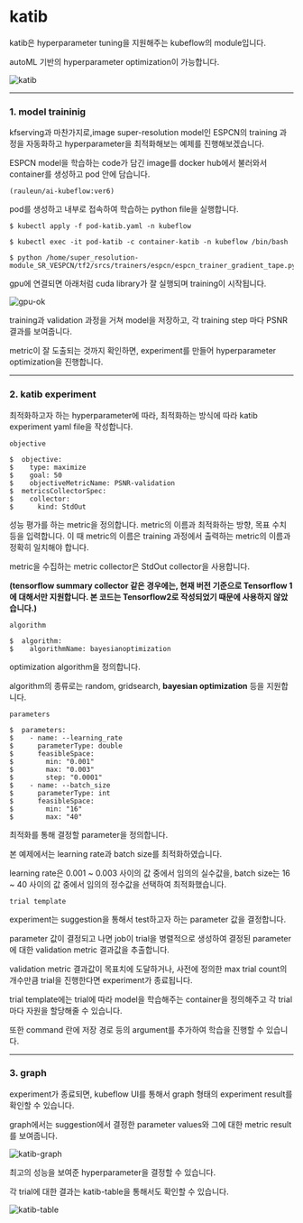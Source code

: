 # katib

katib은 hyperparameter tuning을 지원해주는 kubeflow의 module입니다.

autoML 기반의 hyperparameter optimization이 가능합니다.

![katib](https://github.com/rauleun/Kubeflow/blob/master/katib/README-images/katib.png)

---

### 1. model traininig

kfserving과 마찬가지로,image super-resolution model인 ESPCN의 training 과정을 자동화하고 hyperparameter을 최적화해보는 예제를 진행해보겠습니다.

ESPCN model을 학습하는 code가 담긴 image를 docker hub에서 불러와서 container를 생성하고 pod 안에 담습니다.

`(rauleun/ai-kubeflow:ver6)`

pod를 생성하고 내부로 접속하여 학습하는 python file을 실행합니다.

```
$ kubectl apply -f pod-katib.yaml -n kubeflow

$ kubectl exec -it pod-katib -c container-katib -n kubeflow /bin/bash

$ python /home/super_resolution-module_SR_VESPCN/tf2/srcs/trainers/espcn/espcn_trainer_gradient_tape.py
```

gpu에 연결되면 아래처럼 cuda library가 잘 실행되며 training이 시작됩니다.

![gpu-ok](https://github.com/rauleun/Kubeflow/blob/master/katib/README-images/gpu-ok.GIF)

training과 validation 과정을 거쳐 model을 저장하고, 각 training step 마다 PSNR 결과를 보여줍니다.

metric이 잘 도출되는 것까지 확인하면, experiment를 만들어 hyperparameter optimization을 진행합니다.

---

### 2. katib experiment

최적화하고자 하는 hyperparameter에 따라, 최적화하는 방식에 따라 katib experiment yaml file을 작성합니다.

`objective`

```
$  objective:
$    type: maximize
$    goal: 50
$    objectiveMetricName: PSNR-validation
$  metricsCollectorSpec:
$    collector:
$      kind: StdOut
```

성능 평가를 하는 metric을 정의합니다. metric의 이름과 최적화하는 방향, 목표 수치 등을 입력합니다. 이 때 metric의 이름은 training 과정에서 출력하는 metric의 이름과 정확히 일치해야 합니다.

metric을 수집하는 metric collector은 StdOut collector을 사용합니다.

**(tensorflow summary collector 같은 경우에는, 현재 버전 기준으로 Tensorflow 1에 대해서만 지원합니다. 본 코드는 Tensorflow2로 작성되었기 때문에 사용하지 않았습니다.)**

`algorithm`

```
$  algorithm:
$    algorithmName: bayesianoptimization
```
optimization algorithm을 정의합니다. 

algorithm의 종류로는 random, gridsearch, **bayesian optimization** 등을 지원합니다.

`parameters`

```
$  parameters:
$    - name: --learning_rate
$      parameterType: double
$      feasibleSpace:
$        min: "0.001"
$        max: "0.003"
$        step: "0.0001"
$    - name: --batch_size
$      parameterType: int
$      feasibleSpace:
$        min: "16"
$        max: "40"       
```

최적화를 통해 결정할 parameter을 정의합니다.

본 예제에서는 learning rate과 batch size를 최적화하였습니다.

learning rate은 0.001 ~ 0.003 사이의 값 중에서 임의의 실수값을, batch size는 16 ~ 40 사이의 값 중에서 임의의 정수값을 선택하여 최적화했습니다.

`trial template`

experiment는 suggestion을 통해서 test하고자 하는 parameter 값을 결정합니다.

parameter 값이 결정되고 나면 job이 trial을 병렬적으로 생성하여 결정된 parameter에 대한 validation metric 결과값을 추출합니다.

validation metric 결과값이 목표치에 도달하거나, 사전에 정의한 max trial count의 개수만큼 trial을 진행한다면 experiment가 종료됩니다.

trial template에는 trial에 따라 model을 학습해주는 container을 정의해주고 각 trial마다 자원을 할당해줄 수 있습니다.

또한 command 란에 저장 경로 등의 argument를 추가하여 학습을 진행할 수 있습니다.

---

### 3. graph 

experiment가 종료되면, kubeflow UI를 통해서 graph 형태의 experiment result를 확인할 수 있습니다.

graph에서는 suggestion에서 결정한 parameter values와 그에 대한 metric result를 보여줍니다.

![katib-graph](https://github.com/rauleun/Kubeflow/blob/master/katib/README-images/katib-graph.png?raw=true)

최고의 성능을 보여준 hyperparameter을 결정할 수 있습니다.

각 trial에 대한 결과는 katib-table을 통해서도 확인할 수 있습니다.

![katib-table](https://github.com/rauleun/Kubeflow/blob/master/katib/README-images/katib-table.GIF)



